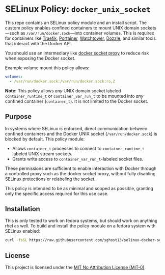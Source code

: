 # SELinux Policy: `docker_unix_socket`

This repo contains an SELinux policy module and an install script. The custom policy enables confined containers to mount UNIX domain sockets—such as `/var/run/docker.sock`—into container volumes. This is required for containers like [Traefik](https://doc.traefik.io/traefik/providers/docker/), [Portainer](https://portainer.io/), [Watchtower](https://containrrr.dev/watchtower/arguments/#-v-varrundockersockvarrundockersock), [Dozzle](https://dozzle.dev/), and similar tools that interact with the Docker API.

You should use an intermediary like [docker socket proxy](https://docs.linuxserver.io/images/docker-socket-proxy/) to reduce risk when exposing the Docker socket.

Example volume mount this policy allows:

```yaml
volumes:
  - /var/run/docker.sock:/var/run/docker.sock:ro,Z
```

**Note:** This policy allows *any* UNIX domain socket labeled `container_runtime_t` or `container_var_run_t` to be mounted into *any* confined container (`container_t`). It is not limited to the Docker socket.


## Purpose

In systems where SELinux is enforced, direct communication between confined containers and the Docker UNIX socket (`/var/run/docker.sock`) is blocked by default. This policy module:

- Allows `container_t` processes to connect to `container_runtime_t` labeled UNIX stream sockets.
- Grants write access to `container_var_run_t`-labeled socket files.

These permissions are sufficient to enable interaction with Docker through a controlled proxy such as the docker socket proxy, without fully disabling SELinux protections or relabeling the socket.

This policy is intended to be as minimal and scoped as possible, granting only the specific access required for this use case.

## Installation

This is only tested to work on fedora systems, but should work on anything rhel as well.
To build and install the policy module on a fedora system with SELinux enabled:

```bash
curl -fsSL https://raw.githubusercontent.com/sghost13/selinux-docker-socket/main/install.sh | bash
```

## License

This project is licensed under the [MIT No Attribution License (MIT-0)](LICENSE).
